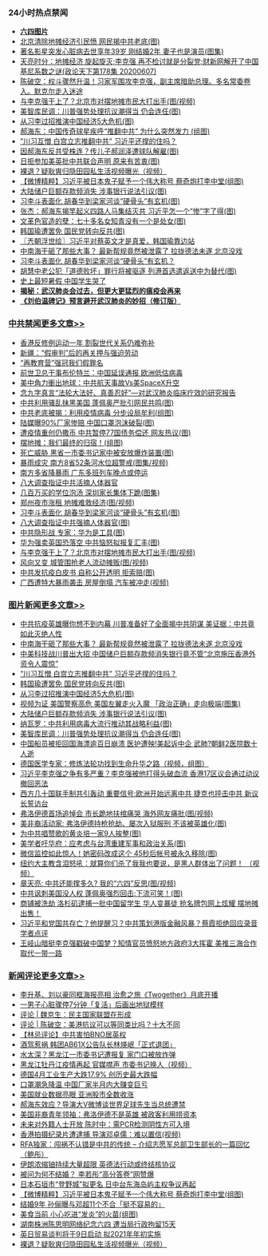 <div class="catlist">
<h3>24小时热点禁闻</h3>
<ul>
<li><b><a href="64photo" target="_blank">六四图片</a></b></li>
<li><a href="https://github.com/fqnews/bnews/blob/master/cbnews/20200608/1341361.md">北京清除地摊经济引民愤 网民揭中共老底(图)</a></li>
<li><a href="https://github.com/fqnews/bnews/blob/master/yule/20200608/1341313.md">著名影星突发心脏病去世享年39岁 刚结婚2年 妻子也是演员(图集)</a></li>
<li><a href="https://github.com/fqnews/bnews/blob/master/cbnews/20200608/1341391.md">天亮时分：地摊经济 旋起旋灭;李克强 再不检讨就是分裂党;财新网解开了中国基尼系数之谜(政论天下第178集 20200607) </a></li>
<li><a href="https://github.com/fqnews/bnews/blob/master/cbnews/20200608/1341381.md">陈破空：权斗骤然升温！习家军围攻李克强，副主席暗助总理。多名常委卷入。默克尔走入迷途 </a></li>
<li><a href="https://github.com/fqnews/bnews/blob/master/cbnews/20200608/1341473.md">与李克强干上了？北京市对摆地摊市民大打出手(图/视频)</a></li>
<li><a href="https://github.com/fqnews/bnews/blob/master/topimagenews/20200608/1341320.md">美智库民调：川普强势处理抗议潮得当 仍会连任(图)</a></li>
<li><a href="https://github.com/fqnews/bnews/blob/master/topimagenews/20200608/1341485.md">从习李过招推演中国经济5大危机(图)</a></li>
<li><a href="https://github.com/fqnews/bnews/blob/master/comments/20200608/1341416.md">郝海东：中国传奇球星疾呼“推翻中共” 为什么突然发力 (组图)</a></li>
<li><a href="https://github.com/fqnews/bnews/blob/master/topimagenews/20200608/1341615.md">”川习互憎 白宫立志推翻中共” 习近平还撑的住吗？</a></li>
<li><a href="https://github.com/fqnews/bnews/blob/master/cnnews/20200608/1341617.md">因郝海东反共受株连？传儿子郝润泽遭球队解雇(图)</a></li>
<li><a href="https://github.com/fqnews/bnews/blob/master/worldnews/20200608/1341336.md">日拒参加美英批中共联合声明 原来有苦衷(图)</a></li>
<li><a href="https://github.com/fqnews/bnews/blob/master/comments/20200608/1341587.md">裸退？疑耿爽归隐田园私生活视频曝光（视频）</a></li>
<li><a href="https://github.com/fqnews/bnews/blob/master/comments/20200608/1341599.md">【微博精粹】习近平被日本鬼子赋予一个伟大称号 蔡奇炮打李中堂(组图)</a></li>
<li><a href="https://github.com/fqnews/bnews/blob/master/topimagenews/20200608/1341483.md">大陆储户巨额存款频消失 涉事银行说法引议(图)</a></li>
<li><a href="https://github.com/fqnews/bnews/blob/master/cbnews/20200608/1341518.md">习李斗表面化 胡春华到梁家河谈“硬骨头”有玄机(图)</a></li>
<li><a href="https://github.com/fqnews/bnews/blob/master/comments/20200608/1341468.md">张杰：郝海东揭竿起义四路人马集结灭共 习近平怎一个“惨”字了得(图)</a></li>
<li><a href="https://github.com/fqnews/bnews/blob/master/lifebaike/20200608/1341505.md">文革色官造的孽：七十多名女知青没有一个是处女(图)</a></li>
<li><a href="https://github.com/fqnews/bnews/blob/master/topimagenews/20200608/1341594.md">韩国瑜遭罢免 国民党转向反共(图)</a></li>
<li><a href="https://github.com/fqnews/bnews/blob/master/ssgc/20200608/1341377.md">〖兲朝浮世绘〗习近平对蔡英文才是真爱，韩国瑜靠边站</a></li>
<li><a href="https://github.com/fqnews/bnews/blob/master/topimagenews/20200608/1341718.md">中南海干砸了那些大事？ 最新帮规竟然被泄露了 拉拢德法未遂 北京没戏</a></li>
<li><a href="https://github.com/fqnews/bnews/blob/master/comments/20200608/1341475.md">习李斗表面化 胡春华到梁家河谈“硬骨头”有玄机？</a></li>
<li><a href="https://github.com/fqnews/bnews/blob/master/cnnews/hknews/20200608/1341419.md">胡慧中老公犯「道德败坏」罪行将被驱逐 列港首选遣返送中为替代(图)</a></li>
<li><a href="https://github.com/fqnews/bnews/blob/master/cnnews/20200608/1341676.md">史上最短暑假 中国学生哭了</a></li>
<li><b><a href="https://github.com/fqnews/bnews/blob/master/comments/20200211/1275071.md" target="_blank">揭秘：武汉肺炎会过去，但更大更猛烈的瘟疫会再来</a></b></li>
<li><b><a href="https://github.com/fqnews/bnews/blob/master/comments/20200207/1272816.md" target="_blank">《刘伯温碑记》预言避开武汉肺炎的妙招（修订版）</a></b></li>
</ul>
</div>

<div class="catlist">
<h3><a href="https://github.com/fqnews/bnews/blob/master/cbnews/" target="_blank">中共禁闻</a><span><a href="https://github.com/fqnews/bnews/blob/master/cbnews/" target="_blank" rel="nofollow">更多文章>></a></span></h3>
<ul>
<li><a href="https://github.com/fqnews/bnews/blob/master/cbnews/20200609/1341783.md" target="_blank">香港反修例运动一年 割裂世代关系仍难弥补</a></li>
<li><a href="https://github.com/fqnews/bnews/blob/master/cbnews/20200608/1341771.md" target="_blank">新疆：“假审判”后的再关押与强迫劳动</a></li>
<li><a href="https://github.com/fqnews/bnews/blob/master/cbnews/20200608/1341765.md" target="_blank">“再教育营”强冠我们假罪名</a></li>
<li><a href="https://github.com/fqnews/bnews/blob/master/cbnews/20200608/1341760.md" target="_blank">前世卫总干事布伦特兰：中国延误通报 欧洲低估病毒</a></li>
<li><a href="https://github.com/fqnews/bnews/blob/master/cbnews/20200608/1341732.md" target="_blank">美中角力衝出地球：中共航天事故Vs美SpaceX升空</a></li>
<li><a href="https://github.com/fqnews/bnews/blob/master/cbnews/20200608/1341582.md" target="_blank">念九字真言“法轮大法好、真善忍好”—对武汉肺炎临床疗效的研究报告</a></li>
<li><a href="https://github.com/fqnews/bnews/blob/master/cbnews/20200608/1341628.md" target="_blank">中共利用骚乱抹黑美国 蓬佩奥严批引网民共鸣(图)</a></li>
<li><a href="https://github.com/fqnews/bnews/blob/master/cbnews/20200608/1341619.md" target="_blank">中共老底被揭：利用疫情病毒 分步设局牟利(组图)</a></li>
<li><a href="https://github.com/fqnews/bnews/blob/master/cbnews/20200608/1341616.md" target="_blank">陆媒曝90%厂家惨赔 中国口罩泡沫破裂(图)</a></li>
<li><a href="https://github.com/fqnews/bnews/blob/master/cbnews/20200608/1341595.md" target="_blank">遭疫情重创仍撒币 中共暂停77国债务偿还 网友热议(图)</a></li>
<li><a href="https://github.com/fqnews/bnews/blob/master/cbnews/20200608/1341588.md" target="_blank">摆地摊：我们最终的归宿！(组图)</a></li>
<li><a href="https://github.com/fqnews/bnews/blob/master/cbnews/20200608/1341575.md" target="_blank">死亡威胁 黑省一市委书记家中被安放爆炸装置(图)</a></li>
<li><a href="https://github.com/fqnews/bnews/blob/master/cbnews/20200608/1341549.md" target="_blank">暴雨成灾 南方8省52条河水位超警戒(图集/视频)</a></li>
<li><a href="https://github.com/fqnews/bnews/blob/master/cbnews/20200608/1341548.md" target="_blank">南方多省降暴雨 广东多班列车晚点或停运</a></li>
<li><a href="https://github.com/fqnews/bnews/blob/master/cbnews/20200608/1341533.md" target="_blank">八大调查指证中共活摘人体器官</a></li>
<li><a href="https://github.com/fqnews/bnews/blob/master/cbnews/20200608/1341534.md" target="_blank">几百万买的学位泡汤 深圳家长集体下跪(图集)</a></li>
<li><a href="https://github.com/fqnews/bnews/blob/master/cbnews/20200608/1341523.md" target="_blank">郑州夜市涨租 地摊难救经济(图/视频)</a></li>
<li><a href="https://github.com/fqnews/bnews/blob/master/cbnews/20200608/1341518.md" target="_blank">习李斗表面化 胡春华到梁家河谈“硬骨头”有玄机(图)</a></li>
<li><a href="https://github.com/fqnews/bnews/blob/master/cbnews/20200608/1341497.md" target="_blank">八大调查指证中共强摘人体器官(图)</a></li>
<li><a href="https://github.com/fqnews/bnews/blob/master/cbnews/20200608/1341496.md" target="_blank">中共隐形战 专家：华为是工具(图)</a></li>
<li><a href="https://github.com/fqnews/bnews/blob/master/cbnews/20200608/1341478.md" target="_blank">华为强卖英国恐落空 中共恼怒拟报复汇丰(图)</a></li>
<li><a href="https://github.com/fqnews/bnews/blob/master/cbnews/20200608/1341473.md" target="_blank">与李克强干上了？北京市对摆地摊市民大打出手(图/视频)</a></li>
<li><a href="https://github.com/fqnews/bnews/blob/master/cbnews/20200608/1341472.md" target="_blank">风向又变 城管围抢老人流动摊贩(图/视频)</a></li>
<li><a href="https://github.com/fqnews/bnews/blob/master/cbnews/20200608/1341426.md" target="_blank">中共发抗疫白皮书 自称公开透明 拒索赔(图)</a></li>
<li><a href="https://github.com/fqnews/bnews/blob/master/cbnews/20200608/1341425.md" target="_blank">广西遭特大暴雨袭击 房屋倒塌 汽车被冲走(视频)</a></li>

</ul>
</div>
<div class="catlist">
<h3><a href="https://github.com/fqnews/bnews/blob/master/topimagenews/" target="_blank">图片新闻</a><span><a href="https://github.com/fqnews/bnews/blob/master/topimagenews/" target="_blank" rel="nofollow">更多文章>></a></span></h3>
<ul>
<li><a href="https://github.com/fqnews/bnews/blob/master/topimagenews/20200608/1341750.md" target="_blank">中共抗疫英雄曝你想不到内幕 川普准备好了全面揭中共阴谋 美证据：中共竟如此灭绝人性</a></li>
<li><a href="https://github.com/fqnews/bnews/blob/master/topimagenews/20200608/1341718.md" target="_blank">中南海干砸了那些大事？ 最新帮规竟然被泄露了 拉拢德法未遂 北京没戏</a></li>
<li><a href="https://github.com/fqnews/bnews/blob/master/topimagenews/20200608/1341702.md" target="_blank">中美科技战川普出大招 中国储户巨额存款频消失银行竟不管“北京施压香港外资令人震惊”</a></li>
<li><a href="https://github.com/fqnews/bnews/blob/master/topimagenews/20200608/1341615.md" target="_blank">”川习互憎 白宫立志推翻中共” 习近平还撑的住吗？</a></li>
<li><a href="https://github.com/fqnews/bnews/blob/master/topimagenews/20200608/1341594.md" target="_blank">韩国瑜遭罢免 国民党转向反共(图)</a></li>
<li><a href="https://github.com/fqnews/bnews/blob/master/topimagenews/20200608/1341485.md" target="_blank">从习李过招推演中国经济5大危机(图)</a></li>
<li><a href="https://github.com/fqnews/bnews/blob/master/topimagenews/20200608/1341484.md" target="_blank">视频为证 美国警察高危 美国左翼走火入魔 「政治正确」走向极端(图集)</a></li>
<li><a href="https://github.com/fqnews/bnews/blob/master/topimagenews/20200608/1341483.md" target="_blank">大陆储户巨额存款频消失 涉事银行说法引议(图)</a></li>
<li><a href="https://github.com/fqnews/bnews/blob/master/topimagenews/20200608/1341452.md" target="_blank">纳瓦罗：中共利用病毒大流行推动其战略利益(图)</a></li>
<li><a href="https://github.com/fqnews/bnews/blob/master/topimagenews/20200608/1341320.md" target="_blank">美智库民调：川普强势处理抗议潮得当 仍会连任(图)</a></li>
<li><a href="https://github.com/fqnews/bnews/blob/master/topimagenews/20200607/1341284.md" target="_blank">中国船员被拒回国海漂逾百日崩溃 医护遭殃!美起诉中企 武肺?朝鲜2医院数十人逝</a></li>
<li><a href="https://github.com/fqnews/bnews/blob/master/comments/20200607/783186.md" target="_blank">德国医学专家：修炼法轮功找到生命升华之路（视频，组图）</a></li>
<li><a href="https://github.com/fqnews/bnews/blob/master/topimagenews/20200607/1341233.md" target="_blank">习近平李克强之争有多严重？李克强被他打得头破血流 香港17区议会通过动议撤回恶法</a></li>
<li><a href="https://github.com/fqnews/bnews/blob/master/topimagenews/20200607/1341208.md" target="_blank">西方几十国联手制共引轰动 重要信号:欧洲开始远离中共 捷克也抨击中共 新议长誓访台</a></li>
<li><a href="https://github.com/fqnews/bnews/blob/master/topimagenews/20200607/1341168.md" target="_blank">弗洛伊德首场追悼会 市长跪地扶棺痛哭 海外网友痛批(图/视频)</a></li>
<li><a href="https://github.com/fqnews/bnews/blob/master/topimagenews/20200607/1341162.md" target="_blank">美非裔活动家: 弗洛伊德持枪抢劫、屡次入狱服刑 不该被英雄化(图)</a></li>
<li><a href="https://github.com/fqnews/bnews/blob/master/topimagenews/20200607/1341161.md" target="_blank">为中共唱赞歌的黄炎培一家9人挨整(图)</a></li>
<li><a href="https://github.com/fqnews/bnews/blob/master/topimagenews/20200607/1341090.md" target="_blank">美学者吁华府：应考虑与台湾重建军事和政治关系(图)</a></li>
<li><a href="https://github.com/fqnews/bnews/blob/master/topimagenews/20200607/1341078.md" target="_blank">微信监控如此惊人！她密码改成这个 45秒后帐号被永久移除(图)</a></li>
<li><a href="https://github.com/fqnews/bnews/blob/master/topimagenews/20200607/1341008.md" target="_blank">纽约大主教含泪怒吼：就算你们杀了我我也要说，是黑人群体出了问题！ （视频）</a></li>
<li><a href="https://github.com/fqnews/bnews/blob/master/comments/20200607/1341003.md" target="_blank">章天亮: 中共还能撑多久? 我的“六四”反思(图/视频)</a></li>
<li><a href="https://github.com/fqnews/bnews/blob/master/topimagenews/20200607/1340985.md" target="_blank">中共讽刺美国没人权 蓬佩奥强烈回击:下流可笑！(图)</a></li>
<li><a href="https://github.com/fqnews/bnews/blob/master/topimagenews/20200607/1340815.md" target="_blank">商铺被洗劫 洛杉矶逮捕一批中国留学生 华人变暴徒 抢名牌包网上炫耀 摆地摊出售！</a></li>
<li><a href="https://github.com/fqnews/bnews/blob/master/topimagenews/20200607/1340796.md" target="_blank">习近平和党国共存亡？他提醒习？中共策划港版金融风暴？蔡霞拒绝回应录音 学者点评</a></li>
<li><a href="https://github.com/fqnews/bnews/blob/master/topimagenews/20200607/1340781.md" target="_blank">王岐山暗挺李克强戳破中国梦？知情官员愤怒地方政府3大挥霍 美推三海合作取代一带一路</a></li>

</ul>
</div>
<div class="catlist">
<h3><a href="https://github.com/fqnews/bnews/blob/master/comments/" target="_blank">新闻评论</a><span><a href="https://github.com/fqnews/bnews/blob/master/comments/" target="_blank" rel="nofollow">更多文章>></a></span></h3>
<ul>
<li><a href="https://github.com/fqnews/bnews/blob/master/comments/20200608/1341764.md" target="_blank">李升基、刘以豪同框海报亮相 治愈之旅《Twogether》月底开播</a></li>
<li><a href="https://github.com/fqnews/bnews/blob/master/comments/20200608/1341758.md" target="_blank">一男子心脏骤停7分钟「复活」后画出地狱模样</a></li>
<li><a href="https://github.com/fqnews/bnews/blob/master/comments/20200608/1341752.md" target="_blank">评论 | 魏京生：民主国家联盟在形成</a></li>
<li><a href="https://github.com/fqnews/bnews/blob/master/comments/20200608/1341751.md" target="_blank">评论 | 陈破空：美港抗议可以等同类比吗？十大不同</a></li>
<li><a href="https://github.com/fqnews/bnews/blob/master/comments/20200608/1341743.md" target="_blank">【林忌评论】中共害怕BNO居英权</a></li>
<li><a href="https://github.com/fqnews/bnews/blob/master/comments/20200608/1341736.md" target="_blank">酒驾惹祸  韩团AB61X公告队长林煐岷「正式退团」</a></li>
<li><a href="https://github.com/fqnews/bnews/blob/master/comments/20200608/1341712.md" target="_blank">水太深？黑龙江一市委书记遭报复 家门口被放炸弹</a></li>
<li><a href="https://github.com/fqnews/bnews/blob/master/comments/20200608/1341707.md" target="_blank">黑龙江牡丹江疫情再起 官媒噤声 市委书记换人（视频）</a></li>
<li><a href="https://github.com/fqnews/bnews/blob/master/comments/20200608/1341703.md" target="_blank">德国4月工业生产大跌17.9% 创历史最大跌幅</a></li>
<li><a href="https://github.com/fqnews/bnews/blob/master/comments/20200608/1341701.md" target="_blank">口罩潮急降温 中国厂家半月内大赚变巨亏</a></li>
<li><a href="https://github.com/fqnews/bnews/blob/master/comments/20200608/1341700.md" target="_blank">美国就业数据亮眼 亚洲股市全数收涨</a></li>
<li><a href="https://github.com/fqnews/bnews/blob/master/comments/20200608/1341693.md" target="_blank">郝海东效应？导演大V微博谈世界足球先生当总统遭禁</a></li>
<li><a href="https://github.com/fqnews/bnews/blob/master/comments/20200608/1341686.md" target="_blank">美国非裔青年领袖：弗洛伊德不是英雄 被政客利用捞资本</a></li>
<li><a href="https://github.com/fqnews/bnews/blob/master/comments/20200608/1341679.md" target="_blank">未来对外籍人士开放 陈时中：需PCR检测阴性方可入境</a></li>
<li><a href="https://github.com/fqnews/bnews/blob/master/comments/20200608/1341672.md" target="_blank">香港拍摄纪录片遭逮捕 导演邓卓儒：难以置信(视频)</a></li>
<li><a href="https://github.com/fqnews/bnews/blob/master/comments/20200608/1341668.md" target="_blank">RFA独家：闯祸不认错是中共的传统  &#8211;  介绍志愿军总部卫生部长的一篇回忆（鲍彤）</a></li>
<li><a href="https://github.com/fqnews/bnews/blob/master/comments/20200608/1341634.md" target="_blank">伊朗浓缩铀持续大量超限 英德法行动或终结核协议</a></li>
<li><a href="https://github.com/fqnews/bnews/blob/master/comments/20200608/1341631.md" target="_blank">被问为何不结婚？ 李若彤“高分答卷”网赞爆</a></li>
<li><a href="https://github.com/fqnews/bnews/blob/master/comments/20200608/1341621.md" target="_blank">日本石垣市“登野城”拟更名 日中台东海岛屿主权争议再起</a></li>
<li><a href="https://github.com/fqnews/bnews/blob/master/comments/20200608/1341599.md" target="_blank">【微博精粹】习近平被日本鬼子赋予一个伟大称号 蔡奇炮打李中堂(组图)</a></li>
<li><a href="https://github.com/fqnews/bnews/blob/master/comments/20200608/1341597.md" target="_blank">结婚9年  孙俪曝与邓超11个不合「挺不容易的」</a></li>
<li><a href="https://github.com/fqnews/bnews/blob/master/comments/20200608/1341593.md" target="_blank">美食当前 小心吃进“发炎”的火苗(组图)</a></li>
<li><a href="https://github.com/fqnews/bnews/blob/master/comments/20200608/1341592.md" target="_blank">湖南株洲陈思明网络纪念六四 遭当局行政拘留15天</a></li>
<li><a href="https://github.com/fqnews/bnews/blob/master/comments/20200608/1341591.md" target="_blank">英日贸易谈判将于9日启动  拟2021年年初实施</a></li>
<li><a href="https://github.com/fqnews/bnews/blob/master/comments/20200608/1341587.md" target="_blank">裸退？疑耿爽归隐田园私生活视频曝光（视频）</a></li>

</ul>
</div>